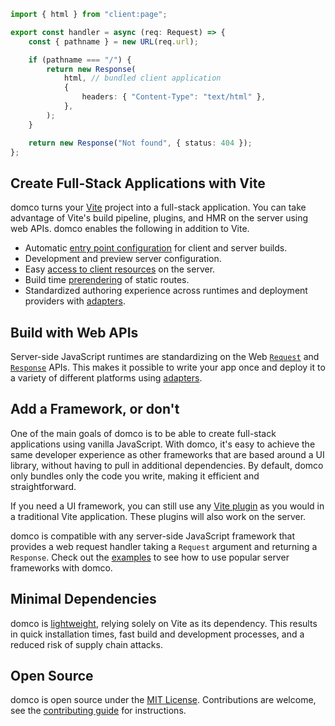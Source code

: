 ```ts {1,8}
import { html } from "client:page";

export const handler = async (req: Request) => {
	const { pathname } = new URL(req.url);

	if (pathname === "/") {
		return new Response(
			html, // bundled client application
			{
				headers: { "Content-Type": "text/html" },
			},
		);
	}

	return new Response("Not found", { status: 404 });
};
```

## Create Full-Stack Applications with Vite

domco turns your [Vite](https://vitejs.dev) project into a full-stack application. You can take advantage of Vite's build pipeline, plugins, and HMR on the server using web APIs. domco enables the following in addition to Vite.

- Automatic [entry point configuration](/tutorial#entry-points) for client and server builds.
- Development and preview server configuration.
- Easy [access to client resources](/tutorial#virtual-modules) on the server.
- Build time [prerendering](/tutorial#prerender) of static routes.
- Standardized authoring experience across runtimes and deployment providers with [adapters](/deploy#adapters).

## Build with Web APIs

Server-side JavaScript runtimes are standardizing on the Web [`Request`](https://developer.mozilla.org/en-US/docs/Web/API/Request) and [`Response`](https://developer.mozilla.org/en-US/docs/Web/API/Response) APIs. This makes it possible to write your app once and deploy it to a variety of different platforms using [adapters](/deploy#adapters).

## Add a Framework, or don't

One of the main goals of domco is to be able to create full-stack applications using vanilla JavaScript. With domco, it's easy to achieve the same developer experience as other frameworks that are based around a UI library, without having to pull in additional dependencies. By default, domco only bundles only the code you write, making it efficient and straightforward.

If you need a UI framework, you can still use any [Vite plugin](https://vitejs.dev/plugins/) as you would in a traditional Vite application. These plugins will also work on the server.

domco is compatible with any server-side JavaScript framework that provides a web request handler taking a `Request` argument and returning a `Response`. Check out the [examples](/examples) to see how to use popular server frameworks with domco.

## Minimal Dependencies

domco is [lightweight](https://npmgraph.js.org/?q=domco), relying solely on Vite as its dependency. This results in quick installation times, fast build and development processes, and a reduced risk of supply chain attacks.

## Open Source

domco is open source under the [MIT License](https://github.com/rossrobino/domco/blob/main/LICENSE.md). Contributions are welcome, see the [contributing guide](https://github.com/rossrobino/domco/blob/main/CONTRIBUTING.md) for instructions.
